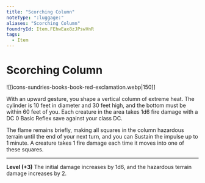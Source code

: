 ```yaml
---
title: "Scorching Column"
noteType: ":luggage:"
aliases: "Scorching Column"
foundryId: Item.FEhwEax8zJPswVnR
tags:
  - Item
---
```


# Scorching Column
![[icons-sundries-books-book-red-exclamation.webp|150]]

With an upward gesture, you shape a vertical column of extreme heat. The cylinder is 10 feet in diameter and 30 feet high, and the bottom must be within 60 feet of you. Each creature in the area takes 1d6 fire damage with a DC 0 Basic Reflex save against your class DC.

The flame remains briefly, making all squares in the column hazardous terrain until the end of your next turn, and you can Sustain the impulse up to 1 minute. A creature takes 1 fire damage each time it moves into one of these squares.

* * *

**Level (+3)** The initial damage increases by 1d6, and the hazardous terrain damage increases by 2.
